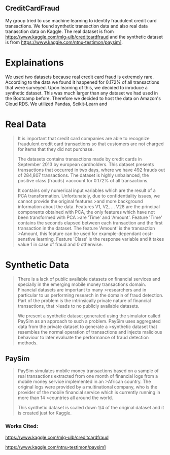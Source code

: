 ## CreditCardFraud

My group tried to use machine learning to identify fraudulent credit card transactions.  We found synthetic transaction data and also real data tranasction data on Kaggle. The real dataset is from https://www.kaggle.com/mlg-ulb/creditcardfraud and the synthetic dataset is from https://www.kaggle.com/ntnu-testimon/paysim1.

# Explainations

We used two datasets because real credit card fraud is extremely rare. According to the data we found it happened for 0.172% of all transactions that were surveyed. Upon learning of this, we decided to inroduce a synthetic dataset.  This was much larger than any dataset we had used in the Bootcamp before. Therefore we decided to host the data on Amazon's Cloud RDS.  We utilized Pandas, Scikit-Learn and 

# Real Data

>It is important that credit card companies are able to recognize fraudulent credit card transactions so that customers are not charged for items that they did not purchase.
>
>The datasets contains transactions made by credit cards in September 2013 by european cardholders.
>This dataset presents transactions that occurred in two days, where we have 492 frauds out of 284,807 transactions. The dataset is highly unbalanced, the positive class (frauds) >account for 0.172% of all transactions.
>
>It contains only numerical input variables which are the result of a PCA transformation. Unfortunately, due to confidentiality issues, we cannot provide the original features >and more background information about the data. Features V1, V2, … V28 are the principal components obtained with PCA, the only features which have not been transformed with PCA >are 'Time' and 'Amount'. Feature 'Time' contains the seconds elapsed between each transaction and the first transaction in the dataset. The feature 'Amount' is the transaction >Amount, this feature can be used for example-dependant cost-senstive learning. Feature 'Class' is the response variable and it takes value 1 in case of fraud and 0 otherwise.

# Synthetic Data

>There is a lack of public available datasets on financial services and specially in the emerging mobile money transactions domain. Financial datasets are important to many >researchers and in particular to us performing research in the domain of fraud detection. Part of the problem is the intrinsically private nature of financial transactions, that >leads to no publicly available datasets.
>
>We present a synthetic dataset generated using the simulator called PaySim as an approach to such a problem. PaySim uses aggregated data from the private dataset to generate a >synthetic dataset that resembles the normal operation of transactions and injects malicious behaviour to later evaluate the performance of fraud detection methods.

## PaySim

>PaySim simulates mobile money transactions based on a sample of real transactions extracted from one month of financial logs from a mobile money service implemented in an >African country. The original logs were provided by a multinational company, who is the provider of the mobile financial service which is currently running in more than 14 >countries all around the world.
>
>This synthetic dataset is scaled down 1/4 of the original dataset and it is created just for Kaggle.

### Works Cited:

https://www.kaggle.com/mlg-ulb/creditcardfraud

https://www.kaggle.com/ntnu-testimon/paysim1